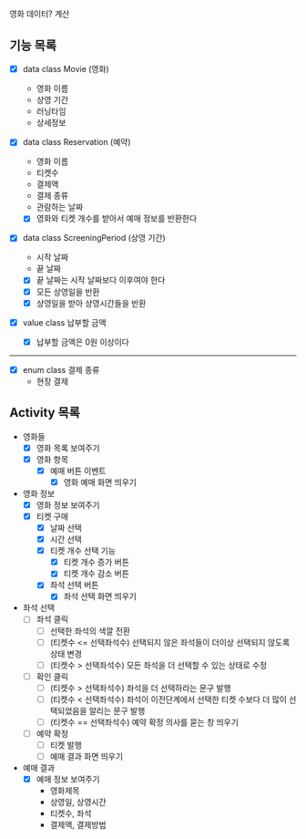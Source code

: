 ## 
영화 데이터?
계산

## 기능 목록
- [x] data class Movie (영화)
  - 영화 이름
  - 상영 기간
  - 러닝타임
  - 상세정보
  
- [x] data class Reservation (예약)
  - 영화 이름
  - 티켓수
  - 결제액
  - 결제 종류
  - 관람하는 날짜
  - [x] 영화와 티켓 개수를 받아서 예매 정보를 반환한다

- [x] data class ScreeningPeriod (상영 기간)
  - 시작 날짜
  - 끝 날짜
  - [x] 끝 날짜는 시작 날짜보다 이후여야 한다
  - [x] 모든 상영일을 반환
  - [x] 상영일을 받아 상영시간들을 반환

- [x] value class 납부할 금액
  - [x] 납부할 금액은 0원 이상이다

---

- [x] enum class 결제 종류
  - 현장 결제


## Activity 목록
- 영화들
  - [x] 영화 목록 보여주기
  - [x] 영화 항목
    - [x] 예매 버튼 이벤트
      - [x] 영화 예매 화면 띄우기
- 영화 정보
  - [x] 영화 정보 보여주기
  - [x] 티켓 구매
    - [x] 날짜 선택
    - [x] 시간 선택
    - [x] 티켓 개수 선택 기능 
      - [x] 티켓 개수 증가 버튼
      - [x] 티켓 개수 감소 버튼
    - [x] 좌석 선택 버튼 
      - [x] 좌석 선택 화면 띄우기
- 좌석 선택
  - [ ] 좌석 클릭
    - [ ] 선택한 좌석의 색깔 전환
    - [ ] (티켓수 <= 선택좌석수) 선택되지 않은 좌석들이 더이상 선택되지 않도록 상태 변경
    - [ ] (티켓수 > 선택좌석수) 모든 좌석을 더 선택할 수 있는 상태로 수정
  - [ ] 확인 클릭
    - [ ] (티켓수 > 선택좌석수) 좌석을 더 선택하라는 문구 발행
    - [ ] (티켓수 < 선택좌석수) 좌석이 이전단계에서 선택한 티켓 수보다 더 많이 선택되었음을 알리는 문구 발행
    - [ ] (티켓수 == 선택좌석수) 예약 확정 의사를 묻는 창 띄우기
  - [ ] 예약 확정
    - [ ] 티켓 발행
    - [ ] 예매 결과 화면 띄우기
- 예매 결과
  - [x] 예매 정보 보여주기
    - 영화제목
    - 상영일, 상영시간
    - 티켓수, 좌석
    - 결제액, 결제방법 